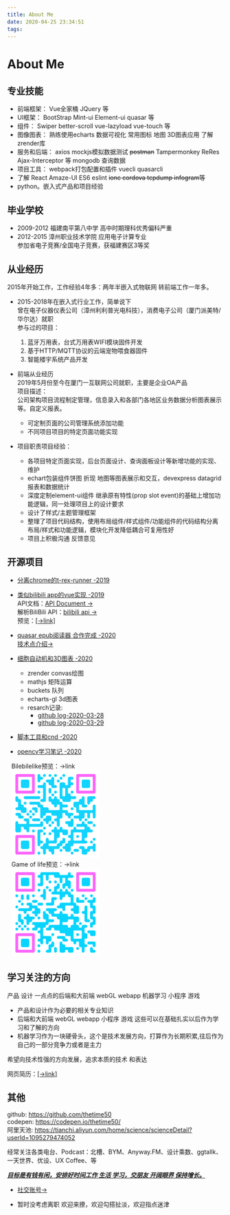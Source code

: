 ```yaml
---
title: About Me
date: 2020-04-25 23:34:51
tags:
---
```

# About Me

## 专业技能
- 前端框架：  Vue全家桶 JQuery 等
- UI框架：   BootStrap Mint-ui Element-ui quasar 等
- 组件： Swiper better-scroll vue-lazyload vue-touch 等
- 图像图表： 熟练使用echarts 数据可视化 常用图标 地图 3D图表应用
  了解zrender库
- 服务和后端： 
    axios mockjs模拟数据测试 <s>postman</s> Tampermonkey ReRes Ajax-Interceptor 等
    mongodb 查询数据
- 项目工具： webpack打包配置和插件 vuecli quasarcli
- 了解 React Amaze-UI ES6 eslint <s>ionc cordova tcpdump infogram</s>等
- python。嵌入式产品和项目经验

## 毕业学校
- 2009-2012 福建南平第八中学 高中时期理科优秀偏科严重
- 2012-2015 漳州职业技术学院 应用电子计算专业  
  参加省电子竞赛/全国电子竞赛，获福建赛区3等奖

## 从业经历
2015年开始工作，工作经验4年多：两年半嵌入式物联网 转前端工作一年多。  
- 2015-2018年在嵌入式行业工作，简单说下  
曾在电子仪器仪表公司（漳州利利普光电科技），消费电子公司（厦门派美特/华尔达）就职  
参与过的项目：
  1. 蓝牙万用表，台式万用表WIFI模块固件开发  
  2. 基于HTTP/MQTT协议的云端宠物喂食器固件
  3. 智能楼宇系统产品开发

- 前端从业经历  
2019年5月份至今在厦门一互联网公司就职，主要是企业OA产品  
项目描述：  
公司架构项目流程制定管理，信息录入和各部门各地区业务数据分析图表展示等。自定义报表。  
  - 可定制页面的公司管理系统添加功能
  - 不同项目项目的特定页面功能实现

- 项目职责项目经验：  
  - 各项目特定页面实现，后台页面设计、查询面板设计等新增功能的实现、维护
  - echart包装组件饼图 折现 地图等图表展示和交互，devexpress datagrid报表和数据统计
  - 深度定制element-ui组件 继承原有特性(prop slot event)的基础上增加功能逻辑，同一处理项目上的设计要求  
  - 设计了样式/主题管理框架
  - 整理了项目代码结构，使用布局组件/样式组件/功能组件的代码结构分离布局/样式和功能逻辑，模块化开发降低耦合可复用性好
  - 项目上积极沟通 反馈意见
<!--   - 使用vuedraggable vue-grid-layout优化数据交互和定制页面布局等 -->

## 开源项目
- [分离chrome的t-rex-runner -2019](https://thetime50.github.io/show-pages/t-rex-runner-zero)  
- [类似bilibili app的vue实现 -2019](https://github.com/thetime50/Bilebilelike)  
API文档：[API Document →](https://github.com/thetime50/Bilebilelike/blob/master/API%20Document.md)  
解析BiliBili API：[bilibili api →](https://github.com/thetime50/Bilebilelike/blob/master/docs/bilibili%20api/bilibili%20api.md)  
预览：[\[→link\]](https://thetime50.github.io/Bilebilelike/)  

- [quasar epub阅读器 合作完成 -2020](https://code.aliyun.com/zero-reader/frontend)  
  [技术点介绍->](https://code.aliyun.com/zero-reader/frontend/blob/master/docs/%E4%BB%8B%E7%BB%8D-lx.md)
- [细胞自动机和3D图表 -2020](https://codepen.io/thetime50/full/dyowVWE)  
  - zrender convas绘图
  - mathjs 矩阵运算
  - buckets 队列
  - echarts-gl 3d图表
  - resarch记录:
    - [github log-2020-03-28](https://github.com/thetime50/note/blob/master/%E6%97%A5%E5%BF%97/2020/log-2020-03-28.md)
    - [github log-2020-03-29](https://github.com/thetime50/note/blob/master/%E6%97%A5%E5%BF%97/2020/log-2020-03-29.md)
- [脚本工具和cnd -2020](https://github.com/thetime50/tampermonkeyscript/blob/master/README.md)
- [opencv学习笔记 -2020](https://github.com/thetime50/opencv-practice)


<style>
@import url('https://cdn.jsdelivr.net/gh/thetime50/tampermonkeyscript@master/style/common.css');

.img-wrap>div{
  margin: 0 10px;
}
</style>

<div class="img-wrap flex-layout frow"
    ><div class="flex-mean "
        ><div><a src="https://thetime50.github.io/Bilebilelike">Bilebilelike预览：→link</a></div
        ><img alt="Bilibililike-qr.png" 
            src="https://github.com/thetime50/Bilebilelike/raw/master/docs/imgs/Bilibililike-qr.png"
    /></div
    ><div class="flex-mean"
        ><div><a src="https://codepen.io/thetime50/full/dyowVWE">Game of life预览：→link</a></div
        ><img alt="GameOfLife-qr.png" 
            src="./img/GameOfLife-qr.png"
    /></div
></div>
<div><!--
http://www.wwei.cn/
液态 2000*2000
08d5ff
fb66fb
--></div>

## 学习关注的方向
产品 设计 一点点的后端和大前端 webGL webapp 机器学习 小程序 游戏  
- 产品和设计作为必要的相关专业知识  
- 后端和大前端 webGL webapp 小程序 游戏 这些可以在基础扎实以后作为学习和了解的方向  
- 机器学习作为一块硬骨头，这个是技术发展方向，打算作为长期积累,往后作为自己的一部分竞争力或者是主力

希望向技术性强的方向发展，追求本质的技术 和表达

网页简历：[\[→link\]](https://thetime50.github.io/resume/resume)

## 其他
github: https://github.com/thetime50  
codepen: https://codepen.io/thetime50/  
阿里天池: https://tianchi.aliyun.com/home/science/scienceDetail?userId=1095279474052  

经常关注各类电台、Podcast：北槽、BYM、Anyway.FM、设计乘数、ggtallk、一天世界、优设、UX Coffee、等  

***<u>目标是有钱有闲，安排好时间工作 生活 学习，交朋友 开阔眼界 保持增长。</u>***

- [社交账号->](https://thetime50.github.io/resume/social)

- 暂时没考虑离职 欢迎来撩，欢迎勾搭扯淡，欢迎指点迷津

